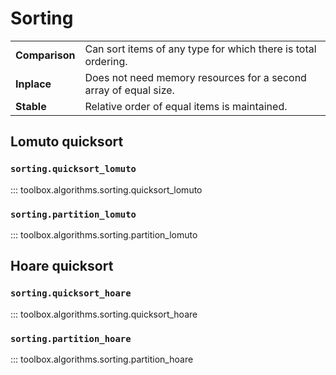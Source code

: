 # Sorting

| | |
| --- | --- |
| **Comparison** | Can sort items of any type for which there is total ordering. |
| **Inplace** | Does not need memory resources for a second array of equal size. |
| **Stable** | Relative order of equal items is maintained. |

## Lomuto quicksort

### `sorting.quicksort_lomuto`

::: toolbox.algorithms.sorting.quicksort_lomuto

### `sorting.partition_lomuto`

::: toolbox.algorithms.sorting.partition_lomuto

## Hoare quicksort

### `sorting.quicksort_hoare`

::: toolbox.algorithms.sorting.quicksort_hoare

### `sorting.partition_hoare`

::: toolbox.algorithms.sorting.partition_hoare
